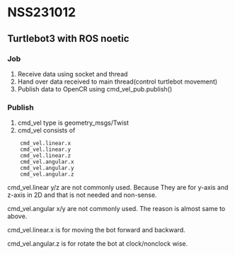 # NSS231012
## Turtlebot3 with ROS noetic
### Job
1. Receive data using socket and thread
2. Hand over data received to main thread(control turtlebot movement)
3. Publish data to OpenCR using cmd_vel_pub.publish()

### Publish
1. cmd_vel type is geometry_msgs/Twist
2. cmd_vel consists of
```
    cmd_vel.linear.x
    cmd_vel.linear.y
    cmd_vel.linear.z
    cmd_vel.angular.x
    cmd_vel.angular.y
    cmd_vel.angular.z
```
cmd_vel.linear y/z are not commonly used. Because They are for y-axis and z-axis in 2D and that is not needed and non-sense.

cmd_vel.angular x/y are not commonly used. The reason is almost same to above.

cmd_vel.linear.x is for moving the bot forward and backward.

cmd_vel.angular.z is for rotate the bot at clock/nonclock wise.

